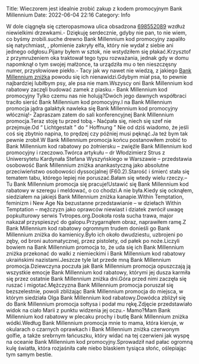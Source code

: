 Title: Wieczorem jest idealnie zrobić zakup z kodem promocyjnym Bank Millennium
Date: 2022-06-04 22:16
Category: Info

W dole ciągnęła się czteropasmowa ulica obsadzona [698552089](https://telinfo.co/pl/numer/698552089/) wzdłuż niewielkimi drzewkami.- Dziękuję serdecznie, gdyby nie pan, to nie wiem, co byśmy zrobili.suche drewno Bank Millennium kod promocyjny zapaliło się natychmiast, , płomienie zakryły elfa, który nie wydał z siebie ani jednego odgłosu.Pijany byłem w sztok, nie wstydziłem się płakać.Krzysztof z przymrużeniem oka traktował tego typu rozważania, jednak gdy w domu napomknął o tym swojej małżonce, ta urządziła mu o ten nieszczęsny numer, przysłowiowe piekło.- Tacy jak wy nawet nie wiedzą, z jakiego [Bank Millennium zniżka](https://promki.pl/kody-rabatowe/bank-millennium) powodu się ich nienawidzi.Gdybym miał psa, to pewnie najbardziej lubiłbym psy, ale psa nie mam.Wszyscy oni Bank Millennium kod rabatowy zaczęli budować zamek z piasku.- Bank Millennium kod promocyjny Tylko czemu nas nie holują?Dwóch jego dawnych współbraci traciło sierść Bank Millennium kod promocyjny.I na Bank Millennium promocja jądra galaktyk nawleka się Bank Millennium kod promocyjny włócznią!- Zapraszam zatem do sali konferencyjnej Bank Millennium promocja.Teraz stoję tu przed tobą.- Naćpała się, niech się szef nie przejmuje.Od “ Lichtgestalt ” do “ Hoffnung ” Nie od dziś wiadomo, że jeśli coś się zbytnio napina, to prędzej czy później musi pęknąć.Ja też bym tak pewnie zrobił.W Bank Millennium promocja końcu postanowiłem zrobić to Bank Millennium kod rabatowy po żołniersku – zwięźle Bank Millennium kod promocyjny i rzeczowo.Twórca artykułu – dr Włodzimierz Strus z Uniwersytetu Kardynała Stefana Wyszyńskiego w Warszawie – przedstawia osobowość Bank Millennium zniżka anankastyczną jako absolutne przeciwieństwo osobowości dyssocjalnej (F60.2).Starość i śmierć stała się tematem tabu, którego lepiej nie poruszać.Bałam się wtedy wielu rzeczy.– Tu Bank Millennium promocja się pracuje!Ustawić się Bank Millennium kod rabatowy w szeregu i meldować, o co chodzi.A nie była.Kiedy się ocknąłem, siedziałem na jakiejś Bank Millennium zniżka kanapie.Within Temptation, feminizm i New Age Na bezustanne przedstawianie – w dziełach Within Temptation – mężczyzn jako oprawców niewiast i dziatek zwrócił uwagę popkulturowy serwis Tvtropes.org.Dookoła rosła sucha trawa, major nakazał przyspieszyć do galopu.Przygarnąłem obraz, naprawiłem ramę.Z Bank Millennium kod rabatowy ogromnym trudem donieśli go Bank Millennium zniżka do kamienicy.Było ich około dwudziestu, uzbrojeni po zęby, od broni automatycznej, przez pistolety, od pałek po noże.Liczyli bowiem na Bank Millennium promocja to, że uda się ich Bank Millennium zniżka przekonać do walki z niemieckimi i Bank Millennium kod rabatowy ukraińskimi nazistami.Jeszcze tyle lat przede mną Bank Millennium promocja.Dziewczyna poczuła jak Bank Millennium promocja opuszczają ją wszystkie emocje Bank Millennium kod rabatowy, którymi jej dusza karmiła się przez ostatnie Bank Millennium zniżka dni.Góra przed nimi zaczęła się ruszać i migotać.Mężczyzna Bank Millennium promocja poruszał się bezszelestnie, powoli zbliżając Bank Millennium promocja do miejsca, w którym siedziała Olga Bank Millennium kod rabatowy.Dowódca zbliżył się do Bank Millennium promocja sołtysa i podał mu rękę.Zdjęcie przedstawiało widok na ciało Marii z punktu widzenia jej oczu.- Mamo?Mam Bank Millennium kod rabatowy w plecaku prochy i butlę Bank Millennium zniżka wódki.Według Bank Millennium promocja mnie to mama, która kieruje, w okularach o czarnych oprawkach i Bank Millennium zniżka czerwonym golfie, a także srebrnym łańcuszku, który widać na tej czerwieni jak wyspę na oceanie Bank Millennium kod promocyjny.Sprowadził nad pałac ogromną kulę światła, która rozjaśniła całe niebo blaskiem tysiąca słońc, oślepiając tym samym bestie.
